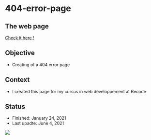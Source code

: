 # 404-error-page

## The web page

[Check it here !](https://laurent-jazzon.github.io/404-error-page/)

## Objective

- Creating of a 404 error page

## Context 

- I created this page for my cursus in web developpement at Becode

## Status

- Finished: January 24, 2021
- Last upadte: June 4, 2021

![](https://media.giphy.com/media/H7wajFPnZGdRWaQeu0/giphy.gif)

